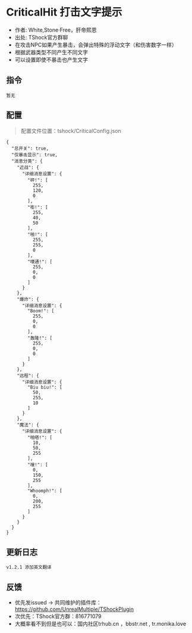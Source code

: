# CriticalHit 打击文字提示

- 作者: White,Stone·Free，肝帝熙恩
- 出处: TShock官方群聊
- 在攻击NPC如果产生暴击，会弹出特殊的浮动文字（和伤害数字一样）
- 根据武器类型不同产生不同文字
- 可以设置即使不暴击也产生文字

## 指令

```
暂无
```

## 配置

> 配置文件位置：tshock/CriticalConfig.json

```json5
{
  "总开关": true,
  "仅暴击显示": true,
  "消息分类": {
    "近战": {
      "详细消息设置": {
        "砰!": [
          255,
          120,
          0
        ],
        "嘭!": [
          255,
          40,
          50
        ],
        "啪!": [
          255,
          255,
          0
        ],
        "噗通!": [
          255,
          0,
          0
        ]
      }
    },
    "爆炸": {
      "详细消息设置": {
        "Boom!": [
          255,
          0,
          0
        ],
        "轰隆!": [
          255,
          0,
          0
        ]
      }
    },
    "远程": {
      "详细消息设置": {
        "Biu biu!": [
          50,
          255,
          10
        ]
      }
    },
    "魔法": {
      "详细消息设置": {
        "啪嗒!": [
          10,
          50,
          255
        ],
        "嗖!": [
          0,
          150,
          255
        ],
        "Whoomph!": [
          0,
          200,
          255
        ]
      }
    }
  }
}
```

## 更新日志

```
v1.2.1 添加英文翻译
```

## 反馈

- 优先发issued -> 共同维护的插件库：https://github.com/UnrealMultiple/TShockPlugin
- 次优先：TShock官方群：816771079
- 大概率看不到但是也可以：国内社区trhub.cn ，bbstr.net , tr.monika.love
